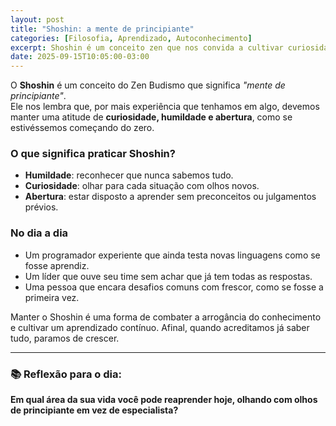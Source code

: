 ```yaml
---
layout: post
title: "Shoshin: a mente de principiante"
categories: [Filosofia, Aprendizado, Autoconhecimento]
excerpt: Shoshin é um conceito zen que nos convida a cultivar curiosidade e humildade, mesmo quando já somos experientes.
date: 2025-09-15T10:05:00-03:00
---
```


O **Shoshin** é um conceito do Zen Budismo que significa *"mente de principiante"*.  
Ele nos lembra que, por mais experiência que tenhamos em algo, devemos manter uma atitude de **curiosidade, humildade e abertura**, como se estivéssemos começando do zero.

### O que significa praticar Shoshin?
- **Humildade**: reconhecer que nunca sabemos tudo.  
- **Curiosidade**: olhar para cada situação com olhos novos.  
- **Abertura**: estar disposto a aprender sem preconceitos ou julgamentos prévios.  

### No dia a dia
- Um programador experiente que ainda testa novas linguagens como se fosse aprendiz.  
- Um líder que ouve seu time sem achar que já tem todas as respostas.  
- Uma pessoa que encara desafios comuns com frescor, como se fosse a primeira vez.  

Manter o Shoshin é uma forma de combater a arrogância do conhecimento e cultivar um aprendizado contínuo. Afinal, quando acreditamos já saber tudo, paramos de crescer.

---

### 📚 Reflexão para o dia:

**Em qual área da sua vida você pode reaprender hoje, olhando com olhos de principiante em vez de especialista?**
